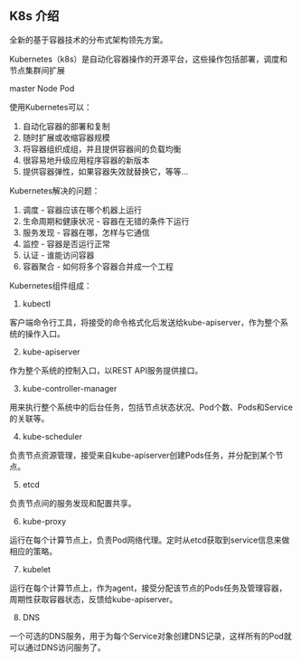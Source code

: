 ## K8s 介绍
全新的基于容器技术的分布式架构领先方案。

Kubernetes（k8s）是自动化容器操作的开源平台，这些操作包括部署，调度和节点集群间扩展

master
Node
Pod


使用Kubernetes可以： 
1. 自动化容器的部署和复制 
2. 随时扩展或收缩容器规模 
3. 将容器组织成组，并且提供容器间的负载均衡 
4. 很容易地升级应用程序容器的新版本 
4. 提供容器弹性，如果容器失效就替换它，等等…

Kubernetes解决的问题： 
1. 调度 - 容器应该在哪个机器上运行 
2. 生命周期和健康状况 - 容器在无错的条件下运行 
3. 服务发现 - 容器在哪，怎样与它通信 
4. 监控 - 容器是否运行正常 
5. 认证 - 谁能访问容器 
6. 容器聚合 - 如何将多个容器合并成一个工程

Kubernetes组件组成： 
1. kubectl  

客户端命令行工具，将接受的命令格式化后发送给kube-apiserver，作为整个系统的操作入口。

2. kube-apiserver  

作为整个系统的控制入口，以REST API服务提供接口。 

3. kube-controller-manager  

用来执行整个系统中的后台任务，包括节点状态状况、Pod个数、Pods和Service的关联等。

4. kube-scheduler  

负责节点资源管理，接受来自kube-apiserver创建Pods任务，并分配到某个节点。

5. etcd  

负责节点间的服务发现和配置共享。

6. kube-proxy  

运行在每个计算节点上，负责Pod网络代理。定时从etcd获取到service信息来做相应的策略。 

7. kubelet   

运行在每个计算节点上，作为agent，接受分配该节点的Pods任务及管理容器，周期性获取容器状态，反馈给kube-apiserver。 

8. DNS   

一个可选的DNS服务，用于为每个Service对象创建DNS记录，这样所有的Pod就可以通过DNS访问服务了。